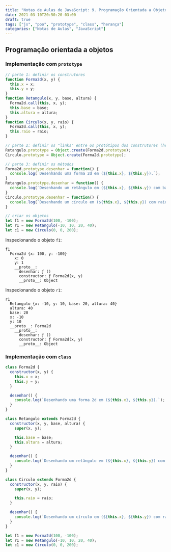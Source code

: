 ```yaml
---
title: "Notas de Aulas de JavaScript: 9. Programação Orientada a Objetos"
date: 2021-03-10T20:50:20-03:00
draft: true
tags: ["js", "poo", "prototype", "class", "herança"]
categories: ["Notas de Aulas", "JavaScript"]
---
```



## Programação orientada a objetos

### Implementação com `prototype`

```js
// parte 1: definir os construtores
function Forma2d(x, y) {
  this.x = x;
  this.y = y;
}
function Retangulo(x, y, base, altura) {
  Forma2d.call(this, x, y);
  this.base = base;
  this.altura = altura;
}
function Circulo(x, y, raio) {
  Forma2d.call(this, x, y);
  this.raio = raio;
}

// parte 2: definir os "links" entre os protótipos dos construtores (herança)
Retangulo.prototype = Object.create(Forma2d.prototype);
Circulo.prototype = Object.create(Forma2d.prototype);

// parte 3: definir os métodos
Forma2d.prototype.desenhar = function() {
  console.log(`Desenhando uma forma 2d em (${this.x}, ${this.y}).`);
}
Retangulo.prototype.desenhar = function() {
  console.log(`Desenhando um retângulo em (${this.x}, ${this.y}) com base ${this.base} e altura ${this.altura}.`);
}
Circulo.prototype.desenhar = function() {
  console.log(`Desenhando um círculo em (${this.x}, ${this.y}) com raio ${this.raio}.`);
}

// criar os objetos
let f1 = new Forma2d(100, -100);
let r1 = new Retangulo(-10, 10, 20, 40);
let c1 = new Circulo(0, 0, 200);
```


Inspecionando o objeto `f1`:

    f1
      Forma2d {x: 100, y: -100}
        x: 0
        y: 1
        __proto__:
          desenhar: ƒ ()
          constructor: ƒ Forma2d(x, y)
          __proto__: Object


Inspecionando o objeto `r1`:

    r1
      Retangulo {x: -10, y: 10, base: 20, altura: 40}
      altura: 40
      base: 20
      x: -10
      y: 10
      __proto__: Forma2d
        __proto__:
          desenhar: ƒ ()
          constructor: ƒ Forma2d(x, y)
          __proto__: Object


### Implementação com `class`

```js
class Forma2d {
  constructor(x, y) {
    this.x = x;
    this.y = y;
  }

  desenhar() {
    console.log(`Desenhando uma forma 2d em (${this.x}, ${this.y}).`);
  }
}

class Retangulo extends Forma2d {
  constructor(x, y, base, altura) {
    super(x, y);

    this.base = base;
    this.altura = altura;
  }

  desenhar() {
    console.log(`Desenhando um retângulo em (${this.x}, ${this.y}) com base ${this.base} e altura ${this.altura}.`);
  }
}

class Circulo extends Forma2d {
  constructor(x, y, raio) {
    super(x, y);

    this.raio = raio;
  }

  desenhar() {
    console.log(`Desenhando um círculo em (${this.x}, ${this.y}) com raio ${this.raio}.`);
  }
}

let f1 = new Forma2d(100, -100);
let r1 = new Retangulo(-10, 10, 20, 40);
let c1 = new Circulo(0, 0, 200);
```

